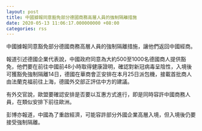 ```yaml
---
layout: post
title: 中國據報同意豁免部分德國商務高層人員的強制隔離措施
date: 2020-05-13 11:06:17.000000000 +08:00
categories: rss
---
```


中國據報同意豁免部分德國商務高層人員的強制隔離措施，讓他們返回中國經商。

報道引述德國企業代表說，中國政府同意為大約500至1000名德國商人提供豁免，他們要在前往中國前48小時取得健康證明，確認對新冠病毒呈陰性，入境後可獲豁免強制隔離14日，德國在華商會正安排在本月25日派包機，接載首批商人由法蘭克福前往上海，德國外交部正評估中方的建議。

有外交官說，歐盟要確認安排是否要以互惠方式進行，即是同時容許中國商務人員，在類似安排下前往歐洲。

彭博亦報道，中國為了重啟經濟，可能容許部分外國企業高層入境，但入境後仍要接受強制隔離。
